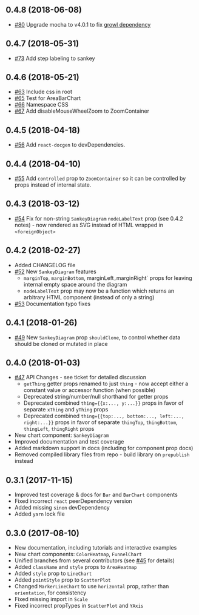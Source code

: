 ## 0.4.8 (2018-06-08)

* [#80](https://github.com/spotify/reactochart/pull/80) Upgrade mocha to v4.0.1 to fix [growl dependency](https://github.com/tj/node-growl/pull/68)

## 0.4.7 (2018-05-31)

* [#73](https://github.com/spotify/reactochart/pull/73) Add step labeling to sankey

## 0.4.6 (2018-05-21)

* [#63](https://github.com/spotify/reactochart/pull/63) Include css in root
* [#65](https://github.com/spotify/reactochart/pull/65) Test for AreaBarChart
* [#66](https://github.com/spotify/reactochart/pull/66) Namespace CSS
* [#67](https://github.com/spotify/reactochart/pull/67) Add disableMouseWheelZoom to ZoomContainer

## 0.4.5 (2018-04-18)

* [#56](https://github.com/spotify/reactochart/pull/56) Add `react-docgen` to devDependencies.

## 0.4.4 (2018-04-10)

* [#55](https://github.com/spotify/reactochart/pull/55) Add `controlled` prop to `ZoomContainer` so it can be controlled by props instead of internal state.

## 0.4.3 (2018-03-12)

* [#54](https://github.com/spotify/reactochart/pull/54) Fix for non-string `SankeyDiagram` `nodeLabelText` prop (see 0.4.2 notes) - now rendered as SVG instead of HTML wrapped in `<foreignObject>`

## 0.4.2 (2018-02-27)

* Added CHANGELOG file
* [#52](https://github.com/spotify/reactochart/pull/52) New `SankeyDiagram` features
  * `marginTop`, `marginBottom`, marginLeft`,`marginRight` props for leaving internal empty space around the diagram
  * `nodeLabelText` prop may now be a function which returns an arbitrary HTML component (instead of only a string)
* [#53](https://github.com/spotify/reactochart/pull/53) Documentation typo fixes

## 0.4.1 (2018-01-26)

* [#49](https://github.com/spotify/reactochart/pull/49) New `SankeyDiagram` prop `shouldClone`, to control whether data should be cloned or mutated in place

## 0.4.0 (2018-01-03)

* [#47](https://github.com/spotify/reactochart/issues/47) API Changes - see ticket for detailed discussion
  * `getThing` getter props renamed to just `thing` - now accept either a constant value or accessor function (when possible)
  * Deprecated string/number/null shorthand for getter props
  * Deprecated combined `thing={{x:..., y:...}}` props in favor of separate `xThing` and `yThing` props
  * Deprecated combined `thing={{top:..., bottom:..., left:..., right:...}}` props in favor of separate `thingTop`, `thingBottom`, `thingLeft`, `thingRight` props
* New chart component: `SankeyDiagram`
* Improved documentation and test coverage
* Added markdown support in docs (including for component prop docs)
* Removed compiled library files from repo - build library on `prepublish` instead

## 0.3.1 (2017-11-15)

* Improved test coverage & docs for `Bar` and `BarChart` components
* Fixed incorrect `react` peerDependency version
* Added missing `sinon` devDependency
* Added `yarn` lock file

## 0.3.0 (2017-08-10)

* New documentation, including tutorials and interactive examples
* New chart components: `ColorHeatmap`, `FunnelChart`
* Unified branches from several contributors (see [#45](https://github.com/spotify/reactochart/pull/45) for details)
* Added `className` and `style` props to `AreaHeatmap`
* Added `style` prop to `LineChart`
* Added `pointStyle` prop to `ScatterPlot`
* Changed `MarkerLineChart` to use `horizontal` prop, rather than `orientation`, for consistency
* Fixed missing import in `Scale`
* Fixed incorrect propTypes in `ScatterPlot` and `YAxis`
